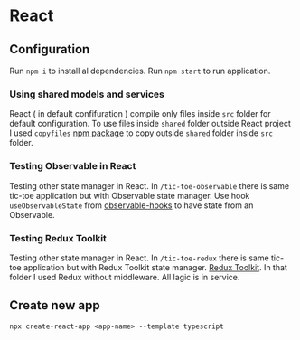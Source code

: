 # React

## Configuration

Run `npm i` to install al dependencies.
Run `npm start` to run application.

### Using shared models and services

React ( in default confifuration ) compile only files inside `src` folder for default configuration.
To use files inside `shared` folder outside React project I used `copyfiles` [npm package](https://www.npmjs.com/package/copyfiles) to copy outside `shared` folder inside `src` folder.

### Testing Observable in React

Testing other state manager in React. In `/tic-toe-observable` there is same tic-toe application but with Observable state manager.
Use hook `useObservableState` from [observable-hooks](https://observable-hooks.js.org/) to have state from an Observable.

### Testing Redux Toolkit

Testing other state manager in React. In `/tic-toe-redux` there is same tic-toe application but with Redux Toolkit state manager.
[Redux Toolkit](https://redux-toolkit.js.org/).
In that folder I used Redux without middleware. All lagic is in service.

## Create new app

`npx create-react-app <app-name> --template typescript`
